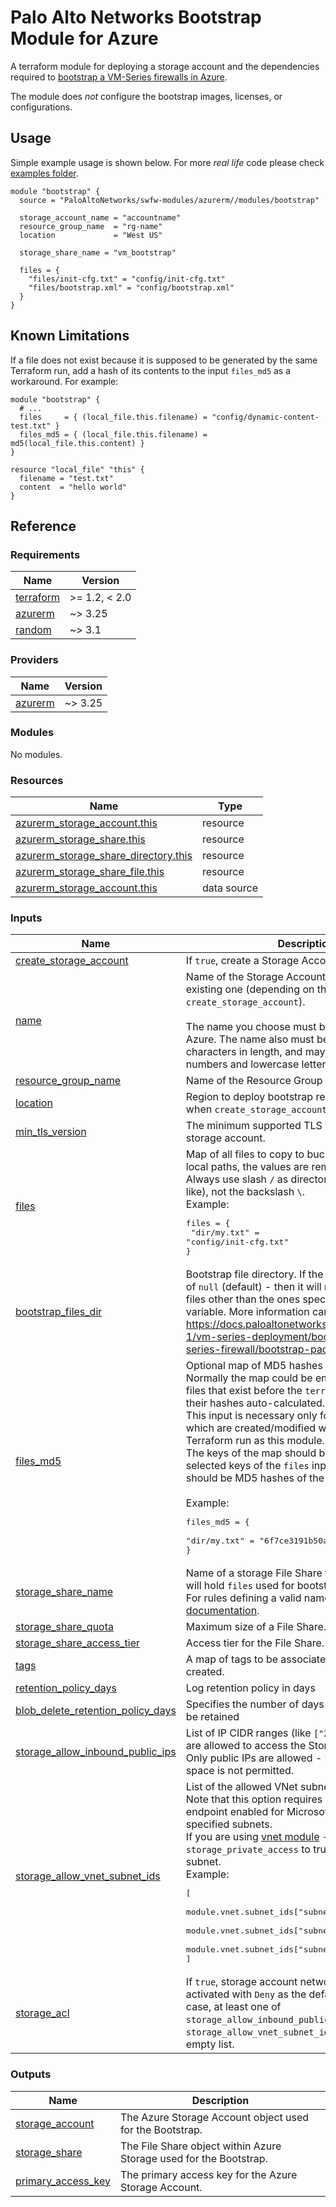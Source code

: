 # Palo Alto Networks Bootstrap Module for Azure

A terraform module for deploying a storage account and the dependencies required
to [bootstrap a VM-Series firewalls in Azure](https://docs.paloaltonetworks.com/vm-series/9-1/vm-series-deployment/bootstrap-the-vm-series-firewall/bootstrap-the-vm-series-firewall-in-azure.html#idd51f75b8-e579-44d6-a809-2fafcfe4b3b6).

The module does *not* configure the bootstrap images, licenses, or configurations.

## Usage

Simple example usage is shown below. For more *real life* code please check [examples folder](../../examples/).

```hcl
module "bootstrap" {
  source = "PaloAltoNetworks/swfw-modules/azurerm//modules/bootstrap"

  storage_account_name = "accountname"
  resource_group_name  = "rg-name"
  location             = "West US"

  storage_share_name = "vm_bootstrap"

  files = {
    "files/init-cfg.txt" = "config/init-cfg.txt"
    "files/bootstrap.xml" = "config/bootstrap.xml"
  }
}
```

## Known Limitations

If a file does not exist because it is supposed to be generated by the same Terraform run, add a hash of its contents to
the input `files_md5` as a workaround. For example:

```hcl2
module "bootstrap" {
  # ...
  files     = { (local_file.this.filename) = "config/dynamic-content-test.txt" }
  files_md5 = { (local_file.this.filename) = md5(local_file.this.content) }
}

resource "local_file" "this" {
  filename = "test.txt"
  content  = "hello world"
}
```

## Reference
<!-- BEGINNING OF PRE-COMMIT-TERRAFORM DOCS HOOK -->
### Requirements

| Name | Version |
|------|---------|
| <a name="requirement_terraform"></a> [terraform](#requirement\_terraform) | >= 1.2, < 2.0 |
| <a name="requirement_azurerm"></a> [azurerm](#requirement\_azurerm) | ~> 3.25 |
| <a name="requirement_random"></a> [random](#requirement\_random) | ~> 3.1 |

### Providers

| Name | Version |
|------|---------|
| <a name="provider_azurerm"></a> [azurerm](#provider\_azurerm) | ~> 3.25 |

### Modules

No modules.

### Resources

| Name | Type |
|------|------|
| [azurerm_storage_account.this](https://registry.terraform.io/providers/hashicorp/azurerm/latest/docs/resources/storage_account) | resource |
| [azurerm_storage_share.this](https://registry.terraform.io/providers/hashicorp/azurerm/latest/docs/resources/storage_share) | resource |
| [azurerm_storage_share_directory.this](https://registry.terraform.io/providers/hashicorp/azurerm/latest/docs/resources/storage_share_directory) | resource |
| [azurerm_storage_share_file.this](https://registry.terraform.io/providers/hashicorp/azurerm/latest/docs/resources/storage_share_file) | resource |
| [azurerm_storage_account.this](https://registry.terraform.io/providers/hashicorp/azurerm/latest/docs/data-sources/storage_account) | data source |

### Inputs

| Name | Description | Type | Default | Required |
|------|-------------|------|---------|:--------:|
| <a name="input_create_storage_account"></a> [create\_storage\_account](#input\_create\_storage\_account) | If `true`, create a Storage Account. | `bool` | `true` | no |
| <a name="input_name"></a> [name](#input\_name) | Name of the Storage Account, either a new or an existing one (depending on the value of `create_storage_account`).<br><br>The name you choose must be unique across Azure. The name also must be between 3 and 24 characters in length, and may include only numbers and lowercase letters. | `string` | n/a | yes |
| <a name="input_resource_group_name"></a> [resource\_group\_name](#input\_resource\_group\_name) | Name of the Resource Group to use. | `string` | n/a | yes |
| <a name="input_location"></a> [location](#input\_location) | Region to deploy bootstrap resources. Ignored when `create_storage_account` is set to `false`. | `string` | `null` | no |
| <a name="input_min_tls_version"></a> [min\_tls\_version](#input\_min\_tls\_version) | The minimum supported TLS version for the storage account. | `string` | `"TLS1_2"` | no |
| <a name="input_files"></a> [files](#input\_files) | Map of all files to copy to bucket. The keys are local paths, the values are remote paths.<br>Always use slash `/` as directory separator (unix-like), not the backslash `\`.<br>Example:<pre>files = {<br>  "dir/my.txt" = "config/init-cfg.txt"<br>}</pre> | `map(string)` | `{}` | no |
| <a name="input_bootstrap_files_dir"></a> [bootstrap\_files\_dir](#input\_bootstrap\_files\_dir) | Bootstrap file directory. If the variable has a value of `null` (default) - then it will not upload any other files other than the ones specified in the `files` variable. More information can be found at https://docs.paloaltonetworks.com/vm-series/9-1/vm-series-deployment/bootstrap-the-vm-series-firewall/bootstrap-package. | `string` | `null` | no |
| <a name="input_files_md5"></a> [files\_md5](#input\_files\_md5) | Optional map of MD5 hashes of file contents.<br>Normally the map could be empty, because all the files that exist before the `terraform apply` will have their hashes auto-calculated.<br>This input is necessary only for the selected files which are created/modified within the same Terraform run as this module.<br>The keys of the map should be identical with selected keys of the `files` input, while the values should be MD5 hashes of the contents of that file.<br><br>Example:<pre>files_md5 = {<br>    "dir/my.txt" = "6f7ce3191b50a58cc13e751a8f7ae3fd"<br>}</pre> | `map(string)` | `{}` | no |
| <a name="input_storage_share_name"></a> [storage\_share\_name](#input\_storage\_share\_name) | Name of a storage File Share to be created that will hold `files` used for bootstrapping.<br>For rules defining a valid name see [Microsoft documentation](https://docs.microsoft.com/en-us/rest/api/storageservices/Naming-and-Referencing-Shares--Directories--Files--and-Metadata#share-names). | `string` | `null` | no |
| <a name="input_storage_share_quota"></a> [storage\_share\_quota](#input\_storage\_share\_quota) | Maximum size of a File Share. | `number` | `50` | no |
| <a name="input_storage_share_access_tier"></a> [storage\_share\_access\_tier](#input\_storage\_share\_access\_tier) | Access tier for the File Share. | `string` | `"Cool"` | no |
| <a name="input_tags"></a> [tags](#input\_tags) | A map of tags to be associated with the resources created. | `map(string)` | `{}` | no |
| <a name="input_retention_policy_days"></a> [retention\_policy\_days](#input\_retention\_policy\_days) | Log retention policy in days | `number` | `7` | no |
| <a name="input_blob_delete_retention_policy_days"></a> [blob\_delete\_retention\_policy\_days](#input\_blob\_delete\_retention\_policy\_days) | Specifies the number of days that the blob should be retained | `number` | `7` | no |
| <a name="input_storage_allow_inbound_public_ips"></a> [storage\_allow\_inbound\_public\_ips](#input\_storage\_allow\_inbound\_public\_ips) | List of IP CIDR ranges (like `["23.23.23.23"]`) that are allowed to access the Storage Account.<br>Only public IPs are allowed - RFC1918 address space is not permitted. | `list(string)` | `[]` | no |
| <a name="input_storage_allow_vnet_subnet_ids"></a> [storage\_allow\_vnet\_subnet\_ids](#input\_storage\_allow\_vnet\_subnet\_ids) | List of the allowed VNet subnet ids.<br>Note that this option requires network service endpoint enabled for Microsoft Storage for the specified subnets.<br>If you are using [vnet module](../vnet/README.md) - set `storage_private_access` to true for the specific subnet.<br>Example:<pre>[<br>  module.vnet.subnet_ids["subnet-mgmt"],<br>  module.vnet.subnet_ids["subnet-pub"],<br>  module.vnet.subnet_ids["subnet-priv"]<br>]</pre> | `list(string)` | `[]` | no |
| <a name="input_storage_acl"></a> [storage\_acl](#input\_storage\_acl) | If `true`, storage account network rules will be activated with `Deny` as the default action. In such case, at least one of `storage_allow_inbound_public_ips` or `storage_allow_vnet_subnet_ids` must be a non-empty list. | `bool` | `true` | no |

### Outputs

| Name | Description |
|------|-------------|
| <a name="output_storage_account"></a> [storage\_account](#output\_storage\_account) | The Azure Storage Account object used for the Bootstrap. |
| <a name="output_storage_share"></a> [storage\_share](#output\_storage\_share) | The File Share object within Azure Storage used for the Bootstrap. |
| <a name="output_primary_access_key"></a> [primary\_access\_key](#output\_primary\_access\_key) | The primary access key for the Azure Storage Account. |
<!-- END OF PRE-COMMIT-TERRAFORM DOCS HOOK -->

